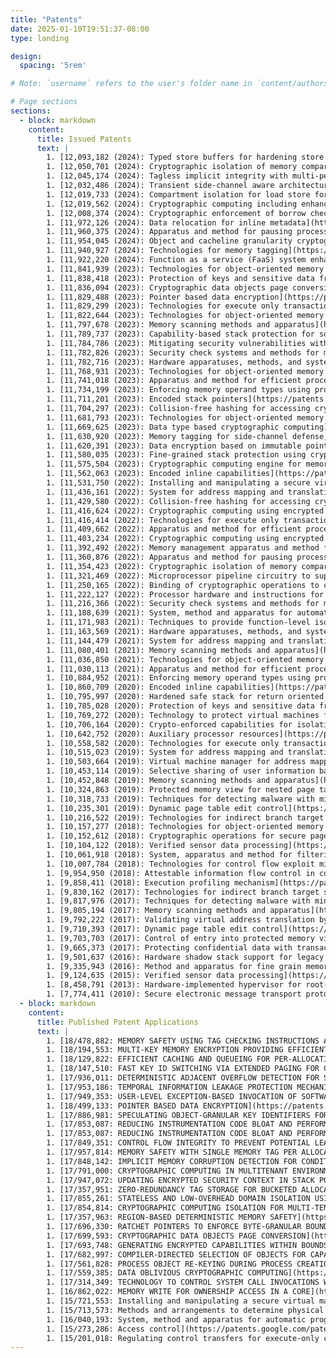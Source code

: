 ```yaml
---
title: "Patents"
date: 2025-01-10T19:51:37-08:00
type: landing

design:
  spacing: '5rem'

# Note: `username` refers to the user's folder name in `content/authors/`

# Page sections
sections:
  - block: markdown
    content:
      title: Issued Patents
      text: |
        1. [12,093,182 (2024): Typed store buffers for hardening store forwarding](https://patents.google.com/patent/US12093182B2/en)
        1. [12,050,701 (2024): Cryptographic isolation of memory compartments in a computing environment](https://patents.google.com/patent/US12050701B2/en)
        1. [12,045,174 (2024): Tagless implicit integrity with multi-perspective pattern search](https://patents.google.com/patent/US12045174B2/en)
        1. [12,032,486 (2024): Transient side-channel aware architecture for cryptographic computing](https://patents.google.com/patent/US12032486B2/en)
        1. [12,019,733 (2024): Compartment isolation for load store forwarding](https://patents.google.com/patent/US12019733B2/en)
        1. [12,019,562 (2024): Cryptographic computing including enhanced cryptographic addresses](https://patents.google.com/patent/US12019562B2/en)
        1. [12,008,374 (2024): Cryptographic enforcement of borrow checking](https://patents.google.com/patent/US12008374B2/en)
        1. [11,972,126 (2024): Data relocation for inline metadata](https://patents.google.com/patent/US11972126B2/en)
        1. [11,960,375 (2024): Apparatus and method for pausing processor trace for efficient analysis](https://patents.google.com/patent/US11960375B2/en)
        1. [11,954,045 (2024): Object and cacheline granularity cryptographic memory integrity](https://patents.google.com/patent/US11954045B2/en)
        1. [11,940,927 (2024): Technologies for memory tagging](https://patents.google.com/patent/US11940927B2/en)
        1. [11,922,220 (2024): Function as a service (FaaS) system enhancements](https://patents.google.com/patent/US11922220B2/en)
        1. [11,841,939 (2023): Technologies for object-oriented memory management with extended segmentation](https://patents.google.com/patent/US11841939B2/en)
        1. [11,838,418 (2023): Protection of keys and sensitive data from attack within microprocessor architecture](https://patents.google.com/patent/US11838418B2/en)
        1. [11,836,094 (2023): Cryptographic data objects page conversion](https://patents.google.com/patent/US11836094B2/en)
        1. [11,829,488 (2023): Pointer based data encryption](https://patents.google.com/patent/US11829488B2/en)
        1. [11,829,299 (2023): Technologies for execute only transactional memory](https://patents.google.com/patent/US11829299B2/en)
        1. [11,822,644 (2023): Technologies for object-oriented memory management with extended segmentation](https://patents.google.com/patent/US11822644B2/en)
        1. [11,797,678 (2023): Memory scanning methods and apparatus](https://patents.google.com/patent/US11797678B2/en)
        1. [11,789,737 (2023): Capability-based stack protection for software fault isolation](https://patents.google.com/patent/US11789737B2/en)
        1. [11,784,786 (2023): Mitigating security vulnerabilities with memory allocation markers in cryptographic computing systems](https://patents.google.com/patent/US11784786B2/en)
        1. [11,782,826 (2023): Security check systems and methods for memory allocations](https://patents.google.com/patent/US11782826B2/en)
        1. [11,782,716 (2023): Hardware apparatuses, methods, and systems for individually revocable capabilities for enforcing temporal memory safety](https://patents.google.com/patent/US11782716B2/en)
        1. [11,768,931 (2023): Technologies for object-oriented memory management with extended segmentation](https://patents.google.com/patent/US11768931B2/en)
        1. [11,741,018 (2023): Apparatus and method for efficient process-based compartmentalization](https://patents.google.com/patent/US11741018B2/en)
        1. [11,734,199 (2023): Enforcing memory operand types using protection keys](https://patents.google.com/patent/US11734199B2/en)
        1. [11,711,201 (2023): Encoded stack pointers](https://patents.google.com/patent/US11711201B2/en)
        1. [11,704,297 (2023): Collision-free hashing for accessing cryptographic computing metadata and for cache expansion](https://patents.google.com/patent/US11704297B2/en)
        1. [11,681,793 (2023): Technologies for object-oriented memory management with extended segmentation](https://patents.google.com/patent/US11681793B2/en)
        1. [11,669,625 (2023): Data type based cryptographic computing](https://patents.google.com/patent/US11669625B2/en)
        1. [11,630,920 (2023): Memory tagging for side-channel defense, memory safety, and sandboxing](https://patents.google.com/patent/US11630920B2/en)
        1. [11,620,391 (2023): Data encryption based on immutable pointers](https://patents.google.com/patent/US11620391B2/en)
        1. [11,580,035 (2023): Fine-grained stack protection using cryptographic computing](https://patents.google.com/patent/US11580035B2/en)
        1. [11,575,504 (2023): Cryptographic computing engine for memory load and store units of a microarchitecture pipeline](https://patents.google.com/patent/US11575504B2/en)
        1. [11,562,063 (2023): Encoded inline capabilities](https://patents.google.com/patent/US11562063B2/en)
        1. [11,531,750 (2022): Installing and manipulating a secure virtual machine image through an untrusted hypervisor](https://patents.google.com/patent/US11531750B2/en)
        1. [11,436,161 (2022): System for address mapping and translation protection](https://patents.google.com/patent/US11436161B2/en)
        1. [11,429,580 (2022): Collision-free hashing for accessing cryptographic computing metadata and for cache expansion](https://patents.google.com/patent/US11429580B2/en)
        1. [11,416,624 (2022): Cryptographic computing using encrypted base addresses and used in multi-tenant environments](https://patents.google.com/patent/US11416624B2/en)
        1. [11,416,414 (2022): Technologies for execute only transactional memory](https://patents.google.com/patent/US11416414B2/en)
        1. [11,409,662 (2022): Apparatus and method for efficient process-based compartmentalization](https://patents.google.com/patent/US11409662B2/en)
        1. [11,403,234 (2022): Cryptographic computing using encrypted base addresses and used in multi-tenant environments](https://patents.google.com/patent/US11403234B2/en)
        1. [11,392,492 (2022): Memory management apparatus and method for compartmentalization using linear address metadata](https://patents.google.com/patent/US11392492B2/en)
        1. [11,360,876 (2022): Apparatus and method for pausing processor trace for efficient analysis](https://patents.google.com/patent/US11360876B2/en)
        1. [11,354,423 (2022): Cryptographic isolation of memory compartments in a computing environment](https://patents.google.com/patent/US11354423B2/en)
        1. [11,321,469 (2022): Microprocessor pipeline circuitry to support cryptographic computing](https://patents.google.com/patent/US11321469B2/en)
        1. [11,250,165 (2022): Binding of cryptographic operations to context or speculative execution restrictions](https://patents.google.com/patent/US11250165B2/en)
        1. [11,222,127 (2022): Processor hardware and instructions for SHA3 cryptographic operations](https://patents.google.com/patent/US11222127B2/en)
        1. [11,216,366 (2022): Security check systems and methods for memory allocations](https://patents.google.com/patent/US11216366B2/en)
        1. [11,188,639 (2021): System, method and apparatus for automatic program compartmentalization](https://patents.google.com/patent/US11188639B2/en)
        1. [11,171,983 (2021): Techniques to provide function-level isolation with capability-based security](https://patents.google.com/patent/US11171983B2/en)
        1. [11,163,569 (2021): Hardware apparatuses, methods, and systems for individually revocable capabilities for enforcing temporal memory safety](https://patents.google.com/patent/US11163569B2/en)
        1. [11,144,479 (2021): System for address mapping and translation protection](https://patents.google.com/patent/US11144479B2/en)
        1. [11,080,401 (2021): Memory scanning methods and apparatus](https://patents.google.com/patent/US11080401B2/en)
        1. [11,036,850 (2021): Technologies for object-oriented memory management with extended segmentation](https://patents.google.com/patent/US11036850B2/en)
        1. [11,030,113 (2021): Apparatus and method for efficient process-based compartmentalization](https://patents.google.com/patent/US11030113B2/en)
        1. [10,884,952 (2021): Enforcing memory operand types using protection keys](https://patents.google.com/patent/US10884952B2/en)
        1. [10,860,709 (2020): Encoded inline capabilities](https://patents.google.com/patent/US10860709B2/en)
        1. [10,795,997 (2020): Hardened safe stack for return oriented programming attack mitigation](https://patents.google.com/patent/US10795997B2/en)
        1. [10,785,028 (2020): Protection of keys and sensitive data from attack within microprocessor architecture](https://patents.google.com/patent/US10785028B2/en)
        1. [10,769,272 (2020): Technology to protect virtual machines from malicious virtual machine managers](https://patents.google.com/patent/US10769272B2/en)
        1. [10,706,164 (2020): Crypto-enforced capabilities for isolation](https://patents.google.com/patent/US10706164B2/en)
        1. [10,642,752 (2020): Auxiliary processor resources](https://patents.google.com/patent/US10642752B2/en)
        1. [10,558,582 (2020): Technologies for execute only transactional memory](https://patents.google.com/patent/US10558582B2/en)
        1. [10,515,023 (2019): System for address mapping and translation protection](https://patents.google.com/patent/US10515023B2/en)
        1. [10,503,664 (2019): Virtual machine manager for address mapping and translation protection](https://patents.google.com/patent/US10503664B2/en)
        1. [10,453,114 (2019): Selective sharing of user information based on contextual relationship information, such as to crowd-source gifts of interest to a recipient](https://patents.google.com/patent/US10453114B2/en)
        1. [10,452,848 (2019): Memory scanning methods and apparatus](https://patents.google.com/patent/US10452848B2/en)
        1. [10,324,863 (2019): Protected memory view for nested page table access by virtual machine guests](https://patents.google.com/patent/US10324863B2/en)
        1. [10,318,733 (2019): Techniques for detecting malware with minimal performance degradation](https://patents.google.com/patent/US10318733B2/en)
        1. [10,235,301 (2019): Dynamic page table edit control](https://patents.google.com/patent/US10235301B2/en)
        1. [10,216,522 (2019): Technologies for indirect branch target security](https://patents.google.com/patent/US10216522B2/en)
        1. [10,157,277 (2018): Technologies for object-oriented memory management with extended segmentation](https://patents.google.com/patent/US10157277B2/en)
        1. [10,152,612 (2018): Cryptographic operations for secure page mapping in a virtual machine environment](https://patents.google.com/patent/US10152612B2/en)
        1. [10,104,122 (2018): Verified sensor data processing](https://patents.google.com/patent/US10104122B2/en)
        1. [10,061,918 (2018): System, apparatus and method for filtering memory access logging in a processor](https://patents.google.com/patent/US10061918B2/en)
        1. [10,007,784 (2018): Technologies for control flow exploit mitigation using processor trace](https://patents.google.com/patent/US10007784B2/en)
        1. [9,954,950 (2018): Attestable information flow control in computer systems](https://patents.google.com/patent/US9954950B2/en)
        1. [9,858,411 (2018): Execution profiling mechanism](https://patents.google.com/patent/US9858411B2/en)
        1. [9,830,162 (2017): Technologies for indirect branch target security](https://patents.google.com/patent/US9830162B2/en)
        1. [9,817,976 (2017): Techniques for detecting malware with minimal performance degradation](https://patents.google.com/patent/US9817976B2/en)
        1. [9,805,194 (2017): Memory scanning methods and apparatus](https://patents.google.com/patent/US9805194B2/en)
        1. [9,792,222 (2017): Validating virtual address translation by virtual machine monitor utilizing address validation structure to validate tentative guest physical address and aborting based on flag in extended page table requiring an expected guest physical address in the address validation structure](https://patents.google.com/patent/US9792222B2/en)
        1. [9,710,393 (2017): Dynamic page table edit control](https://patents.google.com/patent/US9710393B2/en)
        1. [9,703,703 (2017): Control of entry into protected memory views](https://patents.google.com/patent/US9703703B2/en)
        1. [9,665,373 (2017): Protecting confidential data with transactional processing in execute-only memory](https://patents.google.com/patent/US9665373B2/en)
        1. [9,501,637 (2016): Hardware shadow stack support for legacy guests](https://patents.google.com/patent/US9501637B2/en)
        1. [9,335,943 (2016): Method and apparatus for fine grain memory protection](https://patents.google.com/patent/US9335943B2/en)
        1. [9,124,635 (2015): Verified sensor data processing](https://patents.google.com/patent/US9124635B2/en)
        1. [8,458,791 (2013): Hardware-implemented hypervisor for root-of-trust monitoring and control of computer system](https://patents.google.com/patent/US8458791B2/en)
        1. [7,774,411 (2010): Secure electronic message transport protocol](https://patents.google.com/patent/US7774411B2/en)
  - block: markdown
    content:
      title: Published Patent Applications
      text: |
        1. [18/478,882: MEMORY SAFETY USING TAG CHECKING INSTRUCTIONS AND ISLANDS OF TAGS IN LINE WITH BUCKETED DATA](https://patents.google.com/patent/US20240354108A1/en)
        1. [18/194,553: MULTI-KEY MEMORY ENCRYPTION PROVIDING EFFICIENT ISOLATION FOR MULTITHREADED PROCESSES](https://patents.google.com/patent/US20240333501A1/en)
        1. [18/129,822: EFFICIENT CACHING AND QUEUEING FOR PER-ALLOCATION NON-REDUNDANT METADATA](https://patents.google.com/patent/US20240329861A1/en)
        1. [18/147,510: FAST KEY ID SWITCHING VIA EXTENDED PAGING FOR CRYPTOGRAPHIC INTRA-PROCESS ISOLATION](https://patents.google.com/patent/US20240220423A1/en)
        1. [17/936,011: DETERMINISTIC ADJACENT OVERFLOW DETECTION FOR SLOTTED MEMORY POINTERS](https://patents.google.com/patent/US20240104013A1/en)
        1. [17/953,186: TEMPORAL INFORMATION LEAKAGE PROTECTION MECHANISM FOR CRYPTOGRAPHIC COMPUTING](https://patents.google.com/patent/US20240104027A1/en)
        1. [17/949,353: USER-LEVEL EXCEPTION-BASED INVOCATION OF SOFTWARE INSTRUMENTATION HANDLERS](https://patents.google.com/patent/US20240095063A1/en)
        1. [18/499,133: POINTER BASED DATA ENCRYPTION](https://patents.google.com/patent/US20240004659A1/en)
        1. [17/886,981: SPECULATING OBJECT-GRANULAR KEY IDENTIFIERS FOR MEMORY SAFETY](https://patents.google.com/patent/US20240054080A1/en)
        1. [17/853,087: REDUCING INSTRUMENTATION CODE BLOAT AND PERFORMANCE OVERHEADS USING A RUNTIME CALL INSTRUCTION](https://patents.google.com/patent/US20240004659A1/en)
        1. [17/853,087: REDUCING INSTRUMENTATION CODE BLOAT AND PERFORMANCE OVERHEADS USING A RUNTIME CALL INSTRUCTION](https://patents.google.com/patent/US20240004659A1/en)
        1. [17/849,351: CONTROL FLOW INTEGRITY TO PREVENT POTENTIAL LEAKAGE OF SENSITIVE DATA TO ADVERSARIES](https://patents.google.com/patent/US20230418934A1/en)
        1. [17/957,814: MEMORY SAFETY WITH SINGLE MEMORY TAG PER ALLOCATION](https://patents.google.com/patent/US20230393769A1/en)
        1. [17/848,142: IMPLICIT MEMORY CORRUPTION DETECTION FOR CONDITIONAL DATA TYPES](https://patents.google.com/patent/US20230418608A1/en)
        1. [17/791,000: CRYPTOGRAPHIC COMPUTING IN MULTITENANT ENVIRONMENTS](https://patents.google.com/patent/US20230027329A1/en)
        1. [17/947,072: UPDATING ENCRYPTED SECURITY CONTEXT IN STACK POINTERS FOR EXCEPTION HANDLING AND TIGHT BOUNDING OF ON-STACK ARGUMENTS](https://patents.google.com/patent/US20230018585A1/en)
        1. [17/357,951: ZERO-REDUNDANCY TAG STORAGE FOR BUCKETED ALLOCATORS](https://patents.google.com/patent/US20220413715A1/en)
        1. [17/855,261: STATELESS AND LOW-OVERHEAD DOMAIN ISOLATION USING CRYPTOGRAPHIC COMPUTING](https://patents.google.com/patent/US20220343029A1/en)
        1. [17/854,814: CRYPTOGRAPHIC COMPUTING ISOLATION FOR MULTI-TENANCY AND SECURE SOFTWARE COMPONENTS](https://patents.google.com/patent/US20220335140A1/en)
        1. [17/357,963: REGION-BASED DETERMINISTIC MEMORY SAFETY](https://patents.google.com/patent/US20220261509A1/en)
        1. [17/696,330: RATCHET POINTERS TO ENFORCE BYTE-GRANULAR BOUNDS CHECKS ON MULTIPLE VIEWS OF AN OBJECT](https://patents.google.com/patent/US20220214881A1/en)
        1. [17/699,593: CRYPTOGRAPHIC DATA OBJECTS PAGE CONVERSION](https://patents.google.com/patent/US20220206960A1/en)
        1. [17/693,748: GENERATING ENCRYPTED CAPABILITIES WITHIN BOUNDS](https://patents.google.com/patent/US20220197638A1/en)
        1. [17/682,997: COMPILER-DIRECTED SELECTION OF OBJECTS FOR CAPABILITY PROTECTION](https://patents.google.com/patent/US20220179949A1/en)
        1. [17/561,828: PROCESS OBJECT RE-KEYING DURING PROCESS CREATION IN CRYPTOGRAPHIC COMPUTING](https://patents.google.com/patent/US20220123930A1/en)
        1. [17/559,385: DATA OBLIVIOUS CRYPTOGRAPHIC COMPUTING](https://patents.google.com/patent/US20220114285A1/en)
        1. [17/314,349: TECHNOLOGY TO CONTROL SYSTEM CALL INVOCATIONS WITHIN A SINGLE ADDRESS SPACE](https://patents.google.com/patent/US20210264020A1/en)
        1. [16/862,022: MEMORY WRITE FOR OWNERSHIP ACCESS IN A CORE](https://patents.google.com/patent/US20200257827A1/en)
        1. [15/721,553: Installing and manipulating a secure virtual machine image through an untrusted hypervisor](https://patents.google.com/patent/US20190102539A1/en)
        1. [15/713,573: Methods and arrangements to determine physical resource assignments](https://patents.google.com/patent/US20190095796A1/en)
        1. [16/040,193: System, method and apparatus for automatic program compartmentalization](https://patents.google.com/patent/US20190050558A1/en)
        1. [15/273,286: Access control](https://patents.google.com/patent/US20180082057A1/en)
        1. [15/201,018: Regulating control transfers for execute-only code execution](https://patents.google.com/patent/US20180004946A1/en)
---
```

